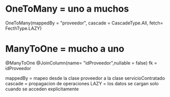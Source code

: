 # OneToMany = uno a muchos

OneToMany(mappedBy = "proveedor", cascade = CascadeType.All, fetch= FecthType.LAZY)

# ManyToOne = mucho a uno

@ManyToOne
@JoinColumn(name= "idProveedor",nullable = false)
fk = idProveedor

mappedBy = mapeo desde la clase proveedor a la clase servicioContratado
cascade = propagacion de operaciones
LAZY = los datos se cargan solo cuando se acceden explicitamente
